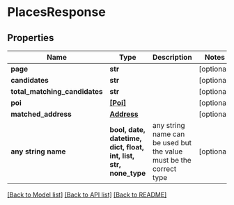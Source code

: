 # PlacesResponse


## Properties
Name | Type | Description | Notes
------------ | ------------- | ------------- | -------------
**page** | **str** |  | [optional] 
**candidates** | **str** |  | [optional] 
**total_matching_candidates** | **str** |  | [optional] 
**poi** | [**[Poi]**](Poi.md) |  | [optional] 
**matched_address** | [**Address**](Address.md) |  | [optional] 
**any string name** | **bool, date, datetime, dict, float, int, list, str, none_type** | any string name can be used but the value must be the correct type | [optional]

[[Back to Model list]](../README.md#documentation-for-models) [[Back to API list]](../README.md#documentation-for-api-endpoints) [[Back to README]](../README.md)


